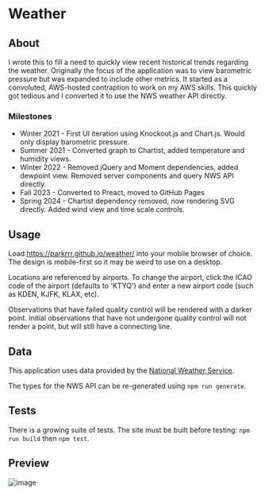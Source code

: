 # Weather

## About
I wrote this to fill a need to quickly view recent historical trends regarding the weather. Originally the focus of the application was to view barometric pressure but was expanded to include other metrics. It started as a convoluted, AWS-hosted contraption to work on my AWS skills. This quickly got tedious and I converted it to use the NWS weather API directly.

### Milestones
* Winter 2021 - First UI iteration using Knockout.js and Chart.js. Would only display barometric pressure.
* Summer 2021 - Converted graph to Chartist, added temperature and humidity views.
* Winter 2022 - Removed jQuery and Moment dependencies, added dewpoint view. Removed server components and query NWS API directly.
* Fall 2023 - Converted to Preact, moved to GitHub Pages
* Spring 2024 - Chartist dependency removed, now rendering SVG directly. Added wind view and time scale controls.

## Usage
Load https://parkrrr.github.io/weather/ into your mobile browser of choice. The design is mobile-first so it may be weird to use on a desktop.

Locations are referenced by airports. To change the airport, click the ICAO code of the airport (defaults to 'KTYQ') and enter a new airport code (such as KDEN, KJFK, KLAX, etc).

Observations that have failed quality control will be rendered with a darker point. Initial observations that have not undergone quality control will not render a point, but will still have a connecting line.

## Data
This application uses data provided by the [National Weather Service](https://www.weather.gov/documentation/services-web-api).

The types for the NWS API can be re-generated using `npm run generate`.

## Tests
There is a growing suite of tests. The site must be built before testing: `npm run build` then `npm test`.

## Preview
![image](https://github.com/parkrrr/weather/assets/393737/ba5500f8-2c8c-4512-bea5-2d39d1adcca0)

